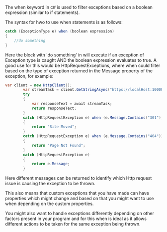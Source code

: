 The when keyword in c# is used to filter exceptions based on a boolean expression (similar to if statements).

The syntax for hwo to use when statements is as follows:
```C#
catch (ExceptionType e) when (boolean expression)
{
	//do something
}
```

Here the block with 'do something' in will execute if an exception of Exception type is caught AND the boolean expression evaluates to true. A good use for this would be HttpRequestExceptions, where when could filter based on the type of exception returned in the Message property of the exception, for example:

```c#
var client = new HttpClient();
        var streamTask = client.GetStringAsync("https://localHost:10000");
        try
        {
            var responseText = await streamTask;
            return responseText;
        }
        catch (HttpRequestException e) when (e.Message.Contains("301"))
        {
            return "Site Moved";
        }
        catch (HttpRequestException e) when (e.Message.Contains("404"))
        {
            return "Page Not Found";
        }
        catch (HttpRequestException e)
        {
            return e.Message;
        }
```

Here different messages can be returned to identify which Http request issue is causing the exception to be thrown.

This also means that custom exceptions that you have made can have properties which might change and based on that you might want to use when depending on the custom properties. 

You might also want to handle exceptions differently depending on other factors present in your program and for this when is ideal as it allows different actions to be taken for the same exception being thrown.
